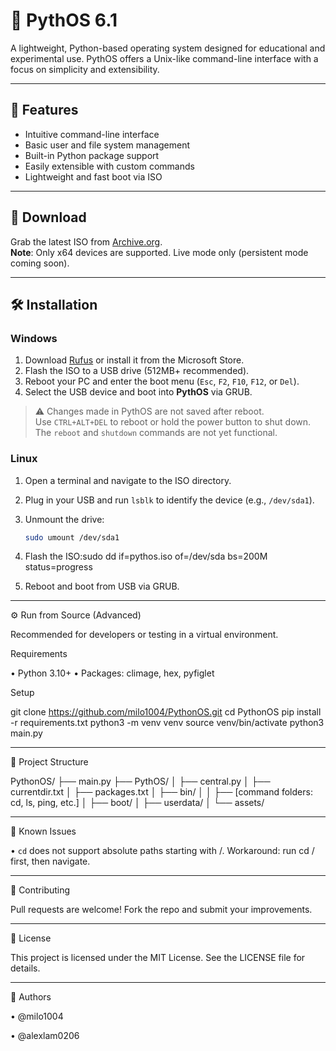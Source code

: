 # 🐍 PythOS 6.1

A lightweight, Python-based operating system designed for educational and experimental use. PythOS offers a Unix-like command-line interface with a focus on simplicity and extensibility.

---

## 🚀 Features

- Intuitive command-line interface
- Basic user and file system management
- Built-in Python package support
- Easily extensible with custom commands
- Lightweight and fast boot via ISO

---

## 💾 Download

Grab the latest ISO from [Archive.org](https://archive.org/details/pyth-os-6.1-x-86-64-beta).  
**Note**: Only x64 devices are supported. Live mode only (persistent mode coming soon).

---

## 🛠️ Installation

### Windows

1. Download [Rufus](https://rufus.ie) or install it from the Microsoft Store.
2. Flash the ISO to a USB drive (512MB+ recommended).
3. Reboot your PC and enter the boot menu (`Esc`, `F2`, `F10`, `F12`, or `Del`).
4. Select the USB device and boot into **PythOS** via GRUB.

> ⚠️ Changes made in PythOS are not saved after reboot.  
> Use `CTRL+ALT+DEL` to reboot or hold the power button to shut down.  
> The `reboot` and `shutdown` commands are not yet functional.

### Linux

1. Open a terminal and navigate to the ISO directory.
2. Plug in your USB and run `lsblk` to identify the device (e.g., `/dev/sda1`).
3. Unmount the drive:
   ```bash
   sudo umount /dev/sda1


1. Flash the ISO:sudo dd if=pythos.iso of=/dev/sda bs=200M status=progress

2. Reboot and boot from USB via GRUB.


---

⚙️ Run from Source (Advanced)

Recommended for developers or testing in a virtual environment.

Requirements

• Python 3.10+
• Packages: climage, hex, pyfiglet


Setup

git clone https://github.com/milo1004/PythonOS.git
cd PythonOS
pip install -r requirements.txt
python3 -m venv venv
source venv/bin/activate
python3 main.py


---

📁 Project Structure

PythonOS/
├── main.py
├── PythOS/
│   ├── central.py
│   ├── currentdir.txt
│   ├── packages.txt
│   ├── bin/
│   │   ├── [command folders: cd, ls, ping, etc.]
│   ├── boot/
│   ├── userdata/
│   └── assets/


---

🐞 Known Issues

• `cd` does not support absolute paths starting with /.
Workaround: run cd / first, then navigate.


---

🤝 Contributing

Pull requests are welcome! Fork the repo and submit your improvements.

---

📜 License

This project is licensed under the MIT License. See the LICENSE file for details.

---

👥 Authors

• @milo1004

• @alexlam0206
